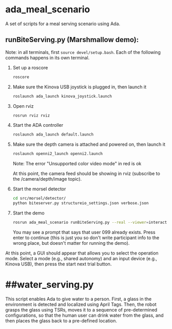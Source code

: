 # ada_meal_scenario
A set of scripts for a meal serving scenario using Ada. 


## runBiteServing.py (Marshmallow demo):

Note: in all terminals, first `source devel/setup.bash`. Each of the following commands happens in its own terminal.

1. Set up a roscore
	```bash
	roscore
	```
	
1. Make sure the Kinova USB joystick is plugged in, then launch it
	```bash
	roslaunch ada_launch kinova_joystick.launch
	```

1. Open rviz
	```bash
	rosrun rviz rviz
	```

1. Start the ADA controller
	```bash
	roslaunch ada_launch default.launch
	```

1. Make sure the depth camera is attached and powered on, then launch it
	```bash
	roslaunch openni2_launch openni2.launch
	```
	Note: The error "Unsupported color video mode" in red is ok
	
	At this point, the camera feed should be showing in rviz (subscribe to the /camera/depth/image topic).

1. Start the morsel detector
	```bash
	cd src/morsel/detector/
	python biteserver.py structureio_settings.json verbose.json
	```

1. Start the demo
	```bash
	rosrun ada_meal_scenario runBiteServing.py --real --viewer=interactivemarker --userid=99 --no-pupil-tracking
	```

	You may see a prompt that says that user 099 already exists. Press enter to continue (this is just you so don't write participant info to the wrong place, but doesn't matter for running the demo).
	
At this point, a GUI should appear that allows you to select the operation mode. Select a mode (e.g., shared autonomy) and an input device (e.g., Kinova USB), then press the start next trial button.


##water_serving.py
============================
This script enables Ada to give water to a person. First, a glass in the environment is detected and localized using April Tags. Then, the robot grasps the glass using TSRs, moves it to a sequence of pre-determined configurations, so that the human user can drink water from the glass, and then places the glass back to a pre-defined location. 

